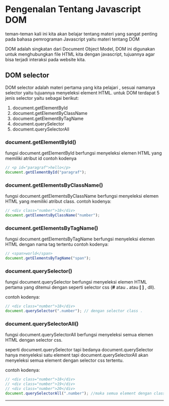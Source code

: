 # Pengenalan Tentang Javascript DOM

teman-teman kali ini kita akan belajar tentang materi yang sangat penting pada bahasa pemrograman Javascript yaitu materi tentang DOM

DOM adalah singkatan dari Document Object Model, DOM ini digunakan untuk menghubungkan file HTML kita dengan javascript, tujuannya agar bisa terjadi interaksi pada website kita.

## DOM selector

DOM selector adalah materi pertama yang kita pelajari , sesuai namanya selector yaitu tujuannya menyeleksi element HTML.
untuk DOM terdapat 5 jenis selector yaitu sebagai berikut:

1. document.getElementById
2. document.getElementByClassName
3. document.getElementByTagName
4. document.querySelector
5. document.querySelectorAll

### document.getElementById()

fungsi document.getElementById berfungsi menyeleksi elemen HTML yang memiliki atribut id
contoh kodenya

```js
// <p id="paragraf">hello</p>
document.getElementById("paragraf");
```

### document.getElementsByClassName()

fungsi document.getElementsByClassName berfungsi menyeleksi elemen HTML yang memiliki atribut class.
contoh kodenya:

```js
// <div class="number">18</div>
document.getElementsByClassName("number");
```

### document.getElementsByTagName()

fungsi document.getElementsByTagName berfungsi menyeleksi elemen HTML dengan nama tag tertentu
contoh kodenya:

```js
// <span>world</span>
document.getElementsByTagName("span");
```

### document.querySelector()

fungsi document.querySelector berfungsi menyeleksi elemen HTML pertama yang ditemui dengan seperti selector css (**#** atau **.** atau **[ ]** , dll).

contoh kodenya:

```js
// <div class="number">18</div>
document.querySelector(".number"); // dengan selector class .
```

### document.querySelectorAll()

fungsi document.querySelectorAll berfungsi menyeleksi semua elemen HTML dengan selector css.

seperti document.querySelector tapi bedanya document.querySelector hanya menyeleksi satu element tapi document.querySelectorAll akan menyeleksi semua element dengan selector css tertentu.

contoh kodenya:

```js
// <div class="number">18</div>
// <div class="number">19</div>
// <div class="number">20</div>
document.querySelectorAll(".number"); //maka semua element dengan class number akan diseleksi
```

---
